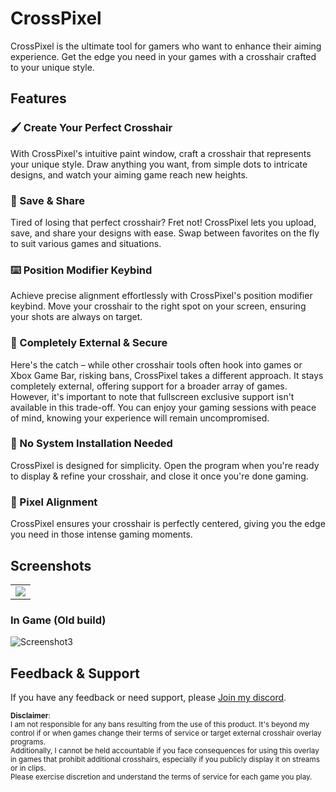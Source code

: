 # CrossPixel

CrossPixel is the ultimate tool for gamers who want to enhance their aiming experience. Get the edge you need in your games with a crosshair crafted to your unique style.

## Features

### 🖌️ Create Your Perfect Crosshair
With CrossPixel's intuitive paint window, craft a crosshair that represents your unique style. Draw anything you want, from simple dots to intricate designs, and watch your aiming game reach new heights.

### 💾 Save & Share
Tired of losing that perfect crosshair? Fret not! CrossPixel lets you upload, save, and share your designs with ease. Swap between favorites on the fly to suit various games and situations.

### ⌨️ Position Modifier Keybind
Achieve precise alignment effortlessly with CrossPixel's position modifier keybind. Move your crosshair to the right spot on your screen, ensuring your shots are always on target.

### 🔌 Completely External & Secure
Here's the catch – while other crosshair tools often hook into games or Xbox Game Bar, risking bans, CrossPixel takes a different approach. It stays completely external, offering support for a broader array of games. However, it's important to note that fullscreen exclusive support isn't available in this trade-off. You can enjoy your gaming sessions with peace of mind, knowing your experience will remain uncompromised.

### 🚫 No System Installation Needed
CrossPixel is designed for simplicity. Open the program when you're ready to display & refine your crosshair, and close it once you're done gaming.

### 🎯 Pixel Alignment
CrossPixel ensures your crosshair is perfectly centered, giving you the edge you need in those intense gaming moments.

## Screenshots

<table>
  <tr>
    <td><img src="https://i.imgur.com/h5JPag9.png"></td>
  </tr>
</table>

### In Game (Old build)

![Screenshot3](https://i.imgur.com/BwSWMzK.png)


## Feedback & Support
If you have any feedback or need support, please [Join my discord](https://discord.gg/xPKArQGK7G).




<small>



**Disclaimer**:  
I am not responsible for any bans resulting from the use of this product. It's beyond my control if or when games change their terms of service or target external crosshair overlay programs.  
Additionally, I cannot be held accountable if you face consequences for using this overlay in games that prohibit additional crosshairs, especially if you publicly display it on streams or in clips.  
Please exercise discretion and understand the terms of service for each game you play.

</small>



